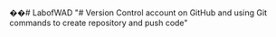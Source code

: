 ��#   L a b o f W A D 
 
 
 "# Version Control account on GitHub and using Git commands to create repository and push code"
